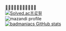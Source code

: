 🤔🤔🤔🤔🤔🤔🤔🤔🤔🤔🤔<br>
[![Solved.ac프로필](http://mazassumnida.wtf/api/v2/generate_badge?boj=gitadora)](https://solved.ac/gitadora)<br>
![mazandi profile](http://mazandi.herokuapp.com/api?handle={gitadora}&theme=warm)<br>
[![badmaniacs GitHub stats](https://github-readme-stats.vercel.app/api?username=badmaniacs)](https://github.com/badmaniacs/github-readme-stats)


